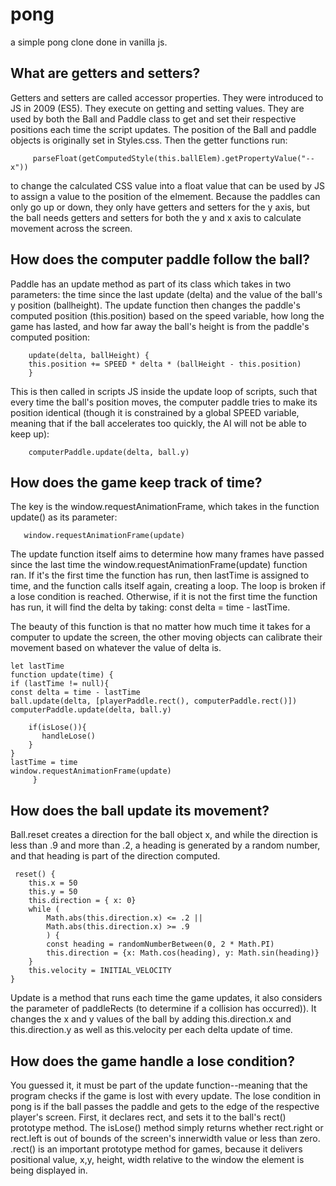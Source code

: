 # pong
a simple pong clone done in vanilla js. 


## What are getters and setters?

Getters and setters are called accessor properties. They were introduced to JS in 2009 (ES5). They execute on getting and setting values. They are used by both the Ball and Paddle class to get and set their respective positions each time the script updates. The position of the Ball and paddle objects is originally set in Styles.css. Then the getter functions run:

         parseFloat(getComputedStyle(this.ballElem).getPropertyValue("--x"))

to change the calculated CSS value into a float value that can be used by JS to assign a value to the position of the elmement. Because the paddles can only go up or down, they only have getters and setters for the y axis, but the ball needs getters and setters for both the y and x axis to calculate movement across the screen. 

## How does the computer paddle follow the ball? 

Paddle has an update method as part of its class which takes in two parameters: the time since the last update (delta) and the value of the ball's y position (ballheight). The update function then changes the paddle's computed position (this.position) based on the speed variable, how long the game has lasted, and how far away the ball's height is from the paddle's computed position: 
        
        update(delta, ballHeight) {
        this.position += SPEED * delta * (ballHeight - this.position)
        }
        
This is then called in scripts JS inside the update loop of scripts, such that every time the ball's position moves, the computer paddle tries to make its position identical (though it is constrained by a global SPEED variable, meaning that if the ball accelerates too quickly, the AI will not be able to keep up): 
        
        computerPaddle.update(delta, ball.y)


## How does the game keep track of time? 

The key is the window.requestAnimationFrame, which takes in the function update() as its parameter: 

       window.requestAnimationFrame(update)
       
 The update function itself aims to determine how many frames have passed since the last time the window.requestAnimationFrame(update) function ran. If it's the first time the function has run, then lastTime is assigned to time, and the function calls itself again, creating a loop. The loop is broken if a lose condition is reached. Otherwise, if it is not the first time the function has run, it will find the delta by taking: const delta = time - lastTime. 
 
The beauty of this function is that no matter how much time it takes for a computer to update the screen, the other moving objects can calibrate their movement based on whatever the value of delta is. 
 
    let lastTime 
    function update(time) {
    if (lastTime != null){
    const delta = time - lastTime
    ball.update(delta, [playerPaddle.rect(), computerPaddle.rect()])
    computerPaddle.update(delta, ball.y)

        if(isLose()){
           handleLose()
        }
    }
    lastTime = time
    window.requestAnimationFrame(update)
         }

## How does the ball update its movement? 

Ball.reset creates a direction for the ball object x, and while the direction is less than .9 and more than .2, a heading is generated by a random number, and that heading is part of the direction computed. 

     reset() {
        this.x = 50
        this.y = 50
        this.direction = { x: 0}
        while (
            Math.abs(this.direction.x) <= .2 || 
            Math.abs(this.direction.x) >= .9
            ) {
            const heading = randomNumberBetween(0, 2 * Math.PI)
            this.direction = {x: Math.cos(heading), y: Math.sin(heading)}
        }
        this.velocity = INITIAL_VELOCITY
    }

Update is a method that runs each time the game updates, it also considers the parameter of paddleRects (to determine if a collision has occurred)). It changes the x and y values of the ball by adding this.direction.x and this.direction.y as well as this.velocity per each delta update of time.  


## How does the game handle a lose condition? 

You guessed it, it must be part of the update function--meaning that the program checks if the game is lost with every update. The lose condition in pong is if the ball passes the paddle and gets to the edge of the respective player's screen. First, it declares rect, and sets it to the ball's rect() prototype method. The isLose() method simply returns whether rect.right or rect.left is out of bounds of the screen's innerwidth value or less than zero. 
.rect() is an important prototype method for games, because it delivers positional value, x,y, height, width relative to the window the element is being displayed in. 
